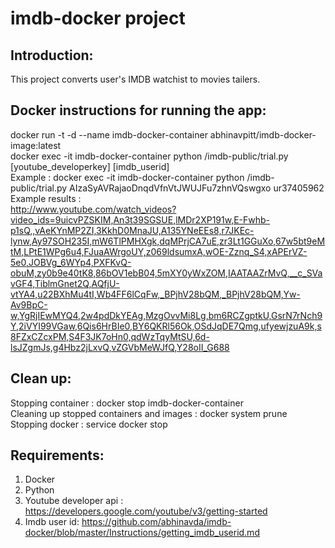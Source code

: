 # imdb-docker project

Introduction:
------------  
This project converts user's IMDB watchist to movies tailers.

Docker instructions for running the app:
---------------------------------------  
docker run -t -d --name imdb-docker-container abhinavpitt/imdb-docker-image:latest  
docker exec -it imdb-docker-container python /imdb-public/trial.py [youtube_developerkey] [imdb_userid]  
Example : docker exec -it imdb-docker-container python /imdb-public/trial.py AIzaSyAVRajaoDnqdVfnVtJWUJFu7zhnVQswgxo ur37405962  
Example results :  
http://www.youtube.com/watch_videos?video_ids=9uicvPZSKIM,An3t39SGSUE,lMDr2XP191w,E-Fwhb-p1sQ,,vAeKYnMP2ZI,3KkhD0MnaJU,A135YNeEEs8,r7JKEc-lynw,Ay97SOH235I,mW6TlPMHXgk,dqMPrjCA7uE,zr3Lt1GGuXo,67w5bt9eMtM,LPtE1WPg6u4,FJuaAWrgoUY,z069ldsumxA,wOE-Zznq_S4,xAPErVZ-5e0,JOBVg_6WYp4,PXFKvQ-obuM,zy0b9e40tK8,86bOV1ebB04,5mXY0yWxZOM,IAATAAZrMvQ,__c_SVavGF4,TiblmGnet2Q,AQfjU-vtYA4,u22BXhMu4tI,Wb4FF6lCqFw,_BPjhV28bQM,_BPjhV28bQM,Yw-Av9BpC-w,YgRjIEwMYQ4,2w4pdDkYEAg,MzgOvvMi8Lg,bm6RCZgptkU,GsrN7rNch9Y,2iVYI99VGaw,6Qis6HrBIe0,BY6QKRl56Ok,OSdJqDE7Qmg,ufyewjzuA9k,s8FZxCZcxPM,S4F3JK7oHn0,qdWzTqyMtSU,6d-lsJZgmJs,g4Hbz2jLxvQ,vZGVbMeWJfQ,Y28oII_G688

Clean up:  
--------  
Stopping container                        : docker stop imdb-docker-container  
Cleaning up stopped containers and images : docker system prune  
Stopping docker                           : service docker stop  

Requirements:  
------------  
1. Docker
2. Python  
3. Youtube developer api : https://developers.google.com/youtube/v3/getting-started   
4. Imdb user id: https://github.com/abhinavda/imdb-docker/blob/master/Instructions/getting_imdb_userid.md   
